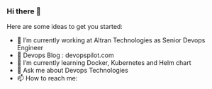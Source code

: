 ### Hi there 👋

Here are some ideas to get you started:

- 🔭 I’m currently working at Altran Technologies as Senior Devops Engineer
- :bookmark: Devops Blog : devopspilot.com
- 🌱 I’m currently learning Docker, Kubernetes and Helm chart
- 💬 Ask me about Devops Technologies
- 📫 How to reach me: 
